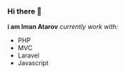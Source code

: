 ### Hi there 👋

**i am Iman Atarov**
*currently work with:*
 - PHP
 - MVC
 - Laravel
 - Javascript
 
